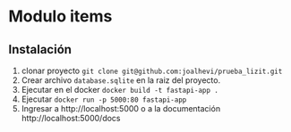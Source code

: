 # Modulo items
## Instalación

1. clonar proyecto `git clone git@github.com:joalhevi/prueba_lizit.git`
2. Crear archivo `database.sqlite` en la raiz del proyecto.
3. Ejecutar en el docker  `docker build -t fastapi-app . `
4. Ejecutar `docker run -p 5000:80 fastapi-app`
5. Ingresar a http://localhost:5000 o a la documentación http://localhost:5000/docs